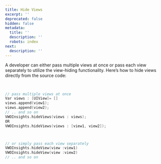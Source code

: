 ```yaml
---
title: Hide Views
excerpt: ''
deprecated: false
hidden: false
metadata:
  title: ''
  description: ''
  robots: index
next:
  description: ''
---
```

A developer can either pass multiple views at once or pass each view separately to utilize the view-hiding functionality. Here’s how to hide views directly from the source code:

<br />

```swift
// pass multiple views at once
Var views : [UIView]= []
views.append(view1);
views.append(view2);
// .. and so on
VWOInsights.hideViews(views : views);
OR
VWOInsights.hideViews(views : [view1, view2]);



// or simply pass each view separately
VWOInsights.hideView(view :view1)
VWOInsights.hideView(view :view2)
// .. and so on
```